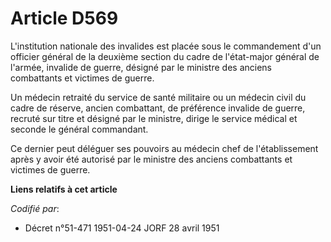 # Article D569

L'institution nationale des invalides est placée sous le commandement d'un officier général de la deuxième section du cadre
de l'état-major général de l'armée, invalide de guerre, désigné par le ministre des anciens combattants et victimes de
guerre.

Un médecin retraité du service de santé militaire ou un médecin civil du cadre de réserve, ancien combattant, de préférence
invalide de guerre, recruté sur titre et désigné par le ministre, dirige le service médical et seconde le général commandant.

Ce dernier peut déléguer ses pouvoirs au médecin chef de l'établissement après y avoir été autorisé par le ministre des
anciens combattants et victimes de guerre.

**Liens relatifs à cet article**

_Codifié par_:

  - Décret n°51-471 1951-04-24 JORF 28 avril 1951
